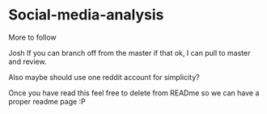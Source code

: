 # Social-media-analysis

More to follow

Josh If you can branch off from the master if that ok, I can pull to master and review. 

Also maybe should use one reddit account for simplicity? 

Once you have read this feel free to delete from READme so we can have a proper readme page :P 
